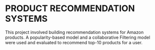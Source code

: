# PRODUCT RECOMMENDATION SYSTEMS 
This project involved building recommendation systems for Amazon products. A popularity-based model and a collaborative Filtering model were used and evaluated to recommend top-10 products for a user. 
